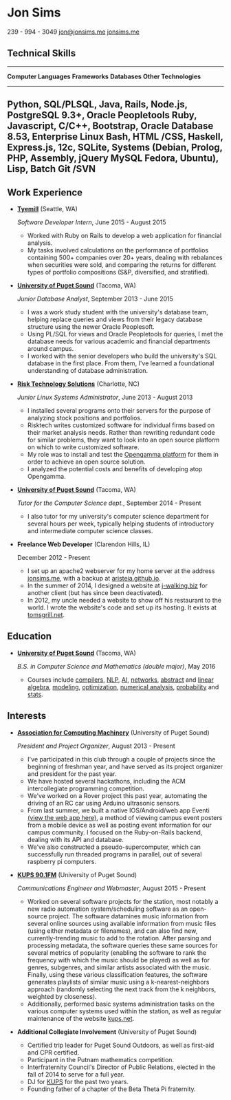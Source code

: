 Jon Sims
===============

239 - 994 - 3049
[jon@jonsims.me](mailto:jon@jonsims.me)
[jonsims.me](http://www.jonsims.me)

Technical Skills
----------------

-------------------------------------------------------------------------------------
**Computer Languages**      **Frameworks**   **Databases**     **Other
                                                               Technologies**
--------------------------- ---------------- ----------------- ----------------------
Python, SQL/PLSQL, Java,   Rails, Node.js,   PostgreSQL 9.3+, Oracle Peopletools
Ruby, Javascript, C/C++,    Bootstrap,        Oracle Database  8.53, Enterprise Linux
Bash, HTML /CSS, Haskell,   Express.js,       12c, SQLite,     Systems (Debian,
Prolog, PHP, Assembly,      jQuery            MySQL            Fedora, Ubuntu),
Lisp, Batch                                                    Git /SVN
--------------------------------------------------------------------------------------




Work Experience
---------------

*   **[Tyemill](http://www.tyemill.com/)** (Seattle, WA)

    *Software Developer Intern*, June 2015 - August 2015

    -   Worked with Ruby on Rails to develop a web application for financial analysis. 
    -   My tasks involved calculations on the performance of portfolios containing 500+ companies over 20+ years, dealing with rebalances when securities were sold, and comparing the returns for different types of portfolio compositions (S&P, diversified, and stratified).

*   **[University of Puget Sound](http://www.pugetsound.edu/)** (Tacoma, WA)

    *Junior Database Analyst*, September 2013 - June 2015

    -   I was a work study student with the university's database team, helping replace queries and views from their legacy database structure using the newer Oracle Peoplesoft.
    -   Using PL/SQL for views and Oracle Peopletools for queries, I met the database needs for various academic and financial departments around campus.
    -   I worked with the senior developers who build the university's SQL database in the first place. From them, I've learned a foundational understanding of database administration.

*   **[Risk Technology Solutions](http://www.risktechnologysolutions.com/)** (Charlotte, NC)

    *Junior Linux Systems Administrator*, June 2013 - August 2013

    -   I installed several programs onto their servers for the purpose of analyzing stock positions and portfolios. 
    -   Risktech writes customized software for individual firms based on their market analysis needs. Rather than rewriting redundant code for similar problems, they want to look into an open source platform on which to write customized software. 
    -   My role was to install and test the [Opengamma platform](https://github.com/OpenGamma/OG-Platform) for them in order to achieve an open source solution. 
    -   I analyzed the potential costs and benefits of developing atop Opengamma.

*   **[University of Puget Sound](http://www.pugetsound.edu/)** (Tacoma, WA)

    *Tutor for the Computer Science dept.*, September 2014 - Present

    -   I also tutor for my university's computer science department for several hours per week, typically helping students of introductory and intermediate computer science classes.

*   **Freelance Web Developer** (Clarendon Hills, IL)

    December 2012 - Present

    -   I set up an apache2 webserver for my home server at the address [jonsims.me](www.jonsims.me), with a backup at [aristeia.github.io](http://aristeia.github.io/).
    -   In the summer of 2014, I designed a website at [j-walking.biz]() for another client (but has since been deactivated).
    -   In 2012, my uncle needed a website to show off his restaurant to the world. I wrote the website's code and set up its hosting. It exists at [tomsgrill.net](http://www.tomsgrill.net/).




Education
---------

*   **[University of Puget Sound](http://www.pugetsound.edu/)** (Tacoma, WA)

    *B.S. in Computer Science and Mathematics (double major)*, May 2016

    -   Courses include [compilers](/syllabi/cs481.pdf), [NLP](/syllabi/cs425.pdf), [AI](/syllabi/cs431.pdf), [networks](/syllabi/cs325.pdf), [abstract](/syllabi/math433.pdf) and [linear algebra](/syllabi/math290.pdf), [modeling](/syllabi/math471.pdf), [optimization](/syllabi/math335.pdf), [numerical analysis](/syllabi/math420.pdf), [probability](/syllabi/math375.pdf) and [stats](/syllabi/math376.pdf).


Interests
---------

*   **[Association for Computing Machinery](http://acm.pugetsound.edu)** (University of Puget Sound)

    *President and Project Organizer*, August 2013 - Present

    -   I've participated in this club through a couple of projects since the beginning of freshman year, and have served as its project organizer and president for the past year.
    -   We have hosted several hackathons, including the ACM intercollegiate programming competition.
    -   We've worked on a Rover project this past year, automating the driving of an RC car using Arduino ultrasonic sensors.
    -   From last summer, we built a native IOS/Android/web app Eventi [(view the web app here)](http://eventi.pugetsound.edu/), a method of viewing campus event posters from a mobile device as well as posting event information for our campus community. I focused on the Ruby-on-Rails backend, dealing with its API and database.
    -   We've also constructed a pseudo-supercomputer, which can successfully run threaded programs in parallel, out of several raspberry pi computers. 

*   **[KUPS 90.1FM](http://www.kups.net/)** (University of Puget Sound)

    *Communications Engineer and Webmaster*, August 2015 - Present

    -   Worked on several software projects for the station, most notably a new radio automation system/scheduling software as an open-source project. The software datamines music information from several online sources using available information from music files (using either metadata or filenames), and can also find new, currently-trending music to add to the rotation. After parsing and processing metadata, the software queries these same sources for several metrics of popularity (enabling the software to rank the frequency with which the music should be played) as well as for genres, subgenres, and similar artists associated with the music. Finally, using these various classification features, the software generates playlists of similar music using a k-nearest-neighbors approach (randomly selecting the next track from the k neighbors, weighted by closeness).
    -   Additionally, performed basic systems administration tasks on the various computer systems used within the station, as well as regular maintenance of the website [kups.net](http://www.kups.net/).

*   **Additional Collegiate Involvement** (University of Puget Sound)

    -   Certified trip leader for Puget Sound Outdoors, as well as first-aid and CPR certified.
    -   Participant in the Putnam mathematics competition.
    -   Interfraternity Council's Director of Public Relations, elected in the fall of 2014 to serve for a full year.
    -   DJ for [KUPS](http://www.kups.net/) for the past two years.
    -   Founding father of a chapter of the Beta Theta Pi fraternity.

